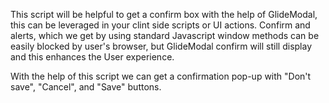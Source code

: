 This script will be helpful to get a confirm box with the help of GlideModal, this can be leveraged in your clint side scripts or UI actions. Confirm and alerts, which we get by 
using standard Javascript window methods can be easily blocked by user's browser, but GlideModal confirm will still display and this enhances the User experience.

With the help of this script we can get a confirmation pop-up with "Don't save", "Cancel", and "Save" buttons.
